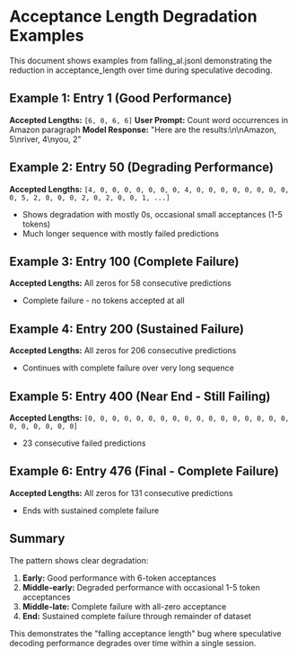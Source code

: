 # Acceptance Length Degradation Examples

This document shows examples from falling_al.jsonl demonstrating the reduction in acceptance_length over time during speculative decoding.

## Example 1: Entry 1 (Good Performance)
**Accepted Lengths:** `[6, 0, 6, 6]`
**User Prompt:** Count word occurrences in Amazon paragraph
**Model Response:** "Here are the results:\n\nAmazon, 5\nriver, 4\nyou, 2"

## Example 2: Entry 50 (Degrading Performance) 
**Accepted Lengths:** `[4, 0, 0, 0, 0, 0, 0, 0, 4, 0, 0, 0, 0, 0, 0, 0, 0, 0, 5, 2, 0, 0, 0, 2, 0, 2, 0, 0, 1, ...]`
- Shows degradation with mostly 0s, occasional small acceptances (1-5 tokens)
- Much longer sequence with mostly failed predictions

## Example 3: Entry 100 (Complete Failure)
**Accepted Lengths:** All zeros for 58 consecutive predictions
- Complete failure - no tokens accepted at all

## Example 4: Entry 200 (Sustained Failure) 
**Accepted Lengths:** All zeros for 206 consecutive predictions
- Continues with complete failure over very long sequence

## Example 5: Entry 400 (Near End - Still Failing)
**Accepted Lengths:** `[0, 0, 0, 0, 0, 0, 0, 0, 0, 0, 0, 0, 0, 0, 0, 0, 0, 0, 0, 0, 0, 0, 0]`
- 23 consecutive failed predictions

## Example 6: Entry 476 (Final - Complete Failure)
**Accepted Lengths:** All zeros for 131 consecutive predictions  
- Ends with sustained complete failure

## Summary
The pattern shows clear degradation:
1. **Early:** Good performance with 6-token acceptances
2. **Middle-early:** Degraded performance with occasional 1-5 token acceptances
3. **Middle-late:** Complete failure with all-zero acceptance
4. **End:** Sustained complete failure through remainder of dataset

This demonstrates the "falling acceptance length" bug where speculative decoding performance degrades over time within a single session.